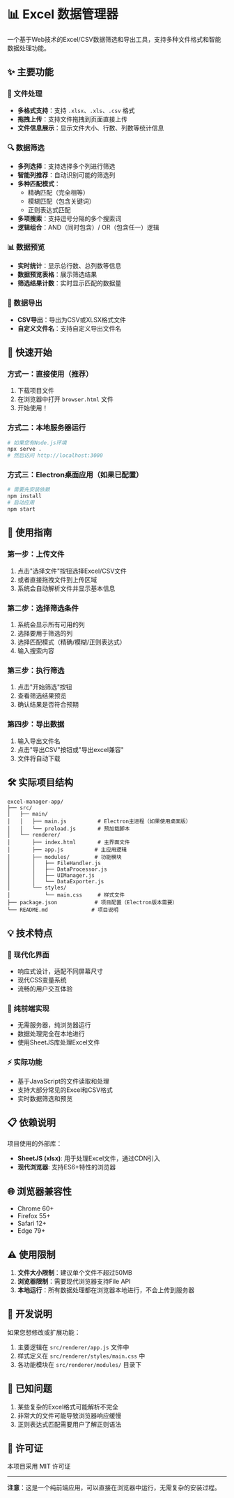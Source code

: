 # 📊 Excel 数据管理器

一个基于Web技术的Excel/CSV数据筛选和导出工具，支持多种文件格式和智能数据处理功能。

## ✨ 主要功能

### 📁 文件处理
- **多格式支持**：支持 `.xlsx`、`.xls`、`.csv` 格式
- **拖拽上传**：支持文件拖拽到页面直接上传
- **文件信息展示**：显示文件大小、行数、列数等统计信息

### 🔍 数据筛选
- **多列选择**：支持选择多个列进行筛选
- **智能列推荐**：自动识别可能的筛选列
- **多种匹配模式**：
  - 精确匹配（完全相等）
  - 模糊匹配（包含关键词）
  - 正则表达式匹配
- **多项搜索**：支持逗号分隔的多个搜索词
- **逻辑组合**：AND（同时包含）/ OR（包含任一）逻辑

### 📊 数据预览
- **实时统计**：显示总行数、总列数等信息
- **数据预览表格**：展示筛选结果
- **筛选结果计数**：实时显示匹配的数据量

### 💾 数据导出
- **CSV导出**：导出为CSV或XLSX格式文件
- **自定义文件名**：支持自定义导出文件名

## 🚀 快速开始

### 方式一：直接使用（推荐）
1. 下载项目文件
2. 在浏览器中打开 `browser.html` 文件
3. 开始使用！

### 方式二：本地服务器运行
```bash
# 如果您有Node.js环境
npx serve .
# 然后访问 http://localhost:3000
```

### 方式三：Electron桌面应用（如果已配置）
```bash
# 需要先安装依赖
npm install
# 启动应用
npm start
```

## 📖 使用指南

### 第一步：上传文件
1. 点击"选择文件"按钮选择Excel/CSV文件
2. 或者直接拖拽文件到上传区域
3. 系统会自动解析文件并显示基本信息

### 第二步：选择筛选条件
1. 系统会显示所有可用的列
2. 选择要用于筛选的列
3. 选择匹配模式（精确/模糊/正则表达式）
4. 输入搜索内容

### 第三步：执行筛选
1. 点击"开始筛选"按钮
2. 查看筛选结果预览
3. 确认结果是否符合预期

### 第四步：导出数据
1. 输入导出文件名
2. 点击"导出CSV"按钮或"导出excel兼容"
3. 文件将自动下载

## 🛠️ 实际项目结构

```
excel-manager-app/
├── src/
│   ├── main/
│   │   ├── main.js          # Electron主进程（如果使用桌面版）
│   │   └── preload.js       # 预加载脚本
│   └── renderer/
│       ├── index.html       # 主界面文件
│       ├── app.js          # 主应用逻辑
│       ├── modules/        # 功能模块
│       │   ├── FileHandler.js
│       │   ├── DataProcessor.js
│       │   ├── UIManager.js
│       │   └── DataExporter.js
│       └── styles/
│           └── main.css     # 样式文件
├── package.json            # 项目配置（Electron版本需要）
└── README.md              # 项目说明
```

## 💡 技术特点

### 🎨 现代化界面
- 响应式设计，适配不同屏幕尺寸
- 现代CSS变量系统
- 流畅的用户交互体验

### 🔧 纯前端实现
- 无需服务器，纯浏览器运行
- 数据处理完全在本地进行
- 使用SheetJS库处理Excel文件

### ⚡ 实际功能
- 基于JavaScript的文件读取和处理
- 支持大部分常见的Excel和CSV格式
- 实时数据筛选和预览

## 📋 依赖说明

项目使用的外部库：
- **SheetJS (xlsx)**: 用于处理Excel文件，通过CDN引入
- **现代浏览器**: 支持ES6+特性的浏览器

## 🌐 浏览器兼容性

- Chrome 60+
- Firefox 55+
- Safari 12+
- Edge 79+

## ⚠️ 使用限制

1. **文件大小限制**：建议单个文件不超过50MB
2. **浏览器限制**：需要现代浏览器支持File API
3. **本地运行**：所有数据处理都在浏览器本地进行，不会上传到服务器

## 🔧 开发说明

如果您想修改或扩展功能：

1. 主要逻辑在 `src/renderer/app.js` 文件中
2. 样式定义在 `src/renderer/styles/main.css` 中
3. 各功能模块在 `src/renderer/modules/` 目录下

## 🐛 已知问题

1. 某些复杂的Excel格式可能解析不完全
2. 非常大的文件可能导致浏览器响应缓慢
3. 正则表达式匹配需要用户了解正则语法

## 📄 许可证

本项目采用 MIT 许可证

---

**注意**：这是一个纯前端应用，可以直接在浏览器中运行，无需复杂的安装过程。